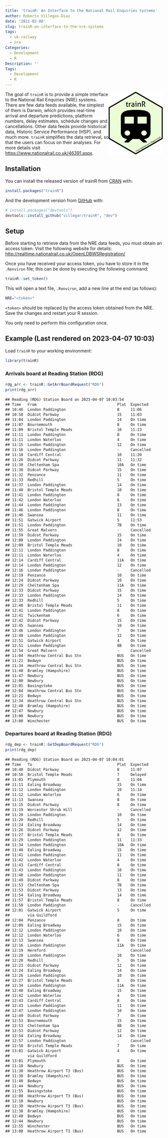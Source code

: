 ```yaml
---
title: 'trainR: An Interface to the National Rail Enquiries Systems'
author: Roberto Villegas-Diaz
date: '2021-02-08'
slug: trainR-an-interface-to-the-nre-systems
tags:
  - uk-railway
  - nre
Categories:
  - Development
  - R
Description: ''
Tags:
  - Development
  - R
---
```


<img src="https://raw.githubusercontent.com/villegar/trainR/main/inst/images/logo.png" alt="logo" align="right" height=200px/>

The goal of `trainR` is to provide a simple interface to the 
National Rail Enquiries (NRE) systems. There are few data feeds 
available, the simplest of them is Darwin, which provides real-time 
arrival and departure predictions, platform numbers, delay estimates, 
schedule changes and cancellations. Other data feeds provide historical 
data, Historic Service Performance (HSP), and much more. `trainR` 
simplifies the data retrieval, so that the users can focus on their 
analyses. For more details visit 
https://www.nationalrail.co.uk/46391.aspx.

## Installation

You can install the released version of trainR from [CRAN](https://CRAN.R-project.org) with:

``` r
install.packages("trainR")
```

And the development version from [GitHub](https://github.com/) with:

``` r
# install.packages("devtools")
devtools::install_github("villegar/trainR", "dev")
```

## Setup
Before starting to retrieve data from the NRE data feeds, you must obtain an access token. 
Visit the following website for details: http://realtime.nationalrail.co.uk/OpenLDBWSRegistration/

Once you have received your access token, you have to store it in the `.Renviron` file; this can be 
done by executing the following command:


```r
trainR::set_token()
```

This will open a text file, `.Renviron`, add a new line at the end (as follows):

```bash
NRE="<token>"
```

`<token>` should be replaced by the access token obtained from the NRE. Save the changes and restart 
your R session.

You only need to perform this configuration once.

## Example (Last rendered on 2023-04-07 10:03)

Load `trainR` to your working environment:

```r
library(trainR)
```

### Arrivals board at Reading Station (RDG)


```r
rdg_arr <- trainR::GetArrBoardRequest("RDG")
print(rdg_arr)
```

```
## Reading (RDG) Station Board on 2023-04-07 10:03:54
## Time   From                                    Plat  Expected
## 10:46  London Paddington                       8     11:06
## 10:58  Didcot Parkway                          15    11:03
## 11:04  London Paddington                       14    On time
## 11:07  Bournemouth                             8     On time
## 11:09  Bristol Temple Meads                    10    11:13
## 11:11  London Paddington                       8     On time
## 11:11  London Waterloo                         4     On time
## 11:15  London Paddington                       12    On time
## 11:16  London Paddington                       -     Cancelled
## 11:18  Cardiff Central                         10    11:20
## 11:26  Didcot Parkway                          11    11:32
## 11:30  Cheltenham Spa                          10A   On time
## 11:30  Didcot Parkway                          15    On time
## 11:32  Penzance                                11    On time
## 11:33  Redhill                                 5     On time
## 11:37  London Paddington                       14    On time
## 11:40  Bristol Temple Meads                    10    On time
## 11:41  London Paddington                       8     On time
## 11:42  London Waterloo                         6     On time
## 11:44  London Paddington                       13    On time
## 11:46  London Paddington                       8     On time
## 11:46  Swansea                                 11    On time
## 11:51  Gatwick Airport                         5     11:53
## 11:51  London Paddington                       7B    On time
## 11:55  Great Malvern                           -     Cancelled
## 11:59  Didcot Parkway                          15    On time
## 12:08  London Paddington                       14    On time
## 12:09  Bristol Temple Meads                    10    On time
## 12:11  London Paddington                       8     On time
## 12:11  London Waterloo                         4     On time
## 12:14  Cardiff Central                         11A   On time
## 12:14  London Paddington                       12    On time
## 12:16  London Paddington                       -     Cancelled
## 12:19  Penzance                                10    On time
## 12:24  Didcot Parkway                          10    On time
## 12:29  Cheltenham Spa                          11A   On time
## 12:33  Didcot Parkway                          15    On time
## 12:33  London Paddington                       14    On time
## 12:33  Redhill                                 5     On time
## 12:40  Bristol Temple Meads                    11    On time
## 12:41  London Paddington                       8     On time
## 12:41  Twickenham                              6     On time
## 12:42  Didcot Parkway                          15    On time
## 12:45  Swansea                                 10    On time
## 12:46  London Paddington                       7     On time
## 12:48  London Paddington                       12    On time
## 12:51  Gatwick Airport                         4     On time
## 12:51  London Paddington                       8B    On time
## 12:54  Great Malvern                           -     Cancelled
## 11:04  Heathrow Central Bus Stn                BUS   On time
## 11:21  Bedwyn                                  BUS   On time
## 11:34  Heathrow Central Bus Stn                BUS   On time
## 11:40  Bramley (Hampshire)                     BUS   On time
## 11:47  Newbury                                 BUS   On time
## 12:00  Newbury                                 BUS   On time
## 12:01  Basingstoke                             BUS   On time
## 12:04  Heathrow Central Bus Stn                BUS   On time
## 12:21  Bedwyn                                  BUS   On time
## 12:34  Heathrow Central Bus Stn                BUS   On time
## 12:40  Bramley (Hampshire)                     BUS   On time
## 12:47  Newbury                                 BUS   On time
## 13:00  Newbury                                 BUS   On time
## 13:00  Winchester                              BUS   On time
```

### Departures board at Reading Station (RDG)


```r
rdg_dep <- trainR::GetDepBoardRequest("RDG")
print(rdg_dep)
```

```
## Reading (RDG) Station Board on 2023-04-07 10:04:01
## Time   To                                      Plat  Expected
## 10:48  Didcot Parkway                          8     11:07
## 10:58  Bristol Temple Meads                    7     Delayed
## 11:01  Plymouth                                8     11:04
## 11:11  Ealing Broadway                         15    On time
## 11:12  London Paddington                       10    11:14
## 11:12  London Waterloo                         6     On time
## 11:13  Swansea                                 8     On time
## 11:15  Didcot Parkway                          8     On time
## 11:19  Worcester Shrub Hill                    -     Cancelled
## 11:20  London Paddington                       10    On time
## 11:20  Redhill                                 5     On time
## 11:24  Ealing Broadway                         14    On time
## 11:26  Didcot Parkway                          12    On time
## 11:27  Bristol Temple Meads                    8     On time
## 11:29  London Paddington                       11    11:33
## 11:34  London Paddington                       10A   On time
## 11:40  Ealing Broadway                         15    On time
## 11:41  London Paddington                       11    On time
## 11:42  London Waterloo                         4     On time
## 11:43  Cardiff Central                         8     On time
## 11:43  London Paddington                       10    On time
## 11:48  London Paddington                       11    On time
## 11:49  Didcot Parkway                          8     On time
## 11:53  Cheltenham Spa                          7B    On time
## 11:53  Didcot Parkway                          13    On time
## 11:54  Ealing Broadway                         14    On time
## 11:57  Bristol Temple Meads                    8     On time
## 11:58  London Paddington                       -     Cancelled
## 12:01  Gatwick Airport                         5     On time
##        via Guildford                           
## 12:04  Penzance                                8     On time
## 12:09  Ealing Broadway                         15    On time
## 12:12  London Paddington                       10    On time
## 12:12  London Waterloo                         6     On time
## 12:13  Swansea                                 8     On time
## 12:16  London Paddington                       11A   On time
## 12:19  Hereford                                -     Cancelled
## 12:20  London Paddington                       10    On time
## 12:20  Redhill                                 5     On time
## 12:23  Didcot Parkway                          12    On time
## 12:24  Ealing Broadway                         14    On time
## 12:26  London Paddington                       10    On time
## 12:27  Bristol Temple Meads                    8     On time
## 12:34  London Paddington                       11A   On time
## 12:40  Ealing Broadway                         15    On time
## 12:42  London Waterloo                         4     On time
## 12:43  Cardiff Central                         8     On time
## 12:43  London Paddington                       11    On time
## 12:47  London Paddington                       10    On time
## 12:49  Didcot Parkway                          7     On time
## 12:53  Bournemouth                             15    On time
## 12:53  Cheltenham Spa                          8B    On time
## 12:53  Didcot Parkway                          12    On time
## 12:54  Ealing Broadway                         14    On time
## 12:57  London Paddington                       -     Cancelled
## 12:58  Bristol Temple Meads                    7     On time
## 13:01  Gatwick Airport                         4     On time
##        via Guildford                           
## 13:01  Plymouth                                8     On time
## 11:10  Newbury                                 BUS   On time
## 11:30  Heathrow Airport T3 (Bus)               BUS   On time
## 11:38  Bramley (Hampshire)                     BUS   On time
## 11:40  Bedwyn                                  BUS   On time
## 11:44  Newbury                                 BUS   On time
## 11:55  Basingstoke                             BUS   On time
## 12:00  Heathrow Airport T3 (Bus)               BUS   On time
## 12:10  Newbury                                 BUS   On time
## 12:30  Heathrow Airport T3 (Bus)               BUS   On time
## 12:38  Bramley (Hampshire)                     BUS   On time
## 12:40  Bedwyn                                  BUS   On time
## 12:44  Newbury                                 BUS   On time
## 12:55  Winchester                              BUS   On time
## 13:00  Heathrow Airport T3 (Bus)               BUS   On time
```
